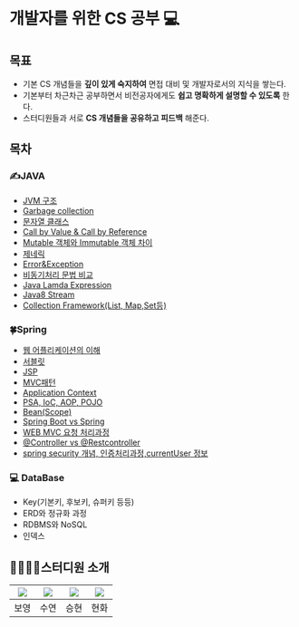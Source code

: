 # 개발자를 위한 CS 공부 💻 #
## 목표

- 기본 CS 개념들을 **깊이 있게 숙지하여** 면접 대비 및 개발자로서의 지식을 쌓는다.
- 기본부터 차근차근 공부하면서 비전공자에게도 **쉽고 명확하게 설명할 수 있도록** 한다.
- 스터디원들과 서로 **CS 개념들을 공유하고 피드백** 해준다.

## 목차
 ### ✍JAVA
  - [JVM 구조](https://github.com/Tech-Stack-Tree/Tech-Stack/blob/main/Computer_Science/Java/%ED%98%84%EB%B3%B4%EC%98%81/JVM%20%26%20%EB%A9%94%EB%AA%A8%EB%A6%AC%EA%B5%AC%EC%A1%B0.md)
  - [Garbage collection](../Computer_Science/JAVA_승현/GC.md)
  - [문자열 클래스](../Computer_Science/JAVA_승현/문자열클래스.md)
  - [Call by Value & Call by Reference](https://github.com/Tech-Stack-Tree/Tech-Stack/blob/main/Computer_Science/JAVA_%EC%8A%B9%ED%98%84/Call%20By%20Value%20%26%20Call%20by%20Reference.md)
  - [Mutable 객체와 Immutable 객체 차이](../Computer_Science/Java/현보영/Immutable객체와mutable객체.md)
  - [제네릭](https://github.com/Tech-Stack-Tree/Tech-Stack/blob/main/Computer_Science/Java/%ED%98%84%ED%99%94/2%EC%A3%BC%EC%B0%A8.md)
  - [Error&Exception](../Computer_Science/Java/수연/Error&Exception.md)
  - [비동기처리 문법 비교](../Computer_Science/Java/현보영/비동기처리문법비교.md)
  - [Java Lamda Expression](../Computer_Science/Java/현화/3주차.md)
  - [Java8 Stream](../Computer_Science/Java/수연/자바스트림(stream).md)
  - [Collection Framework(List, Map,Set등)](../Computer_Science/JAVA_승현/Collection_Framework.md)
 ### 🍀Spring
  - [웹 어플리케이션의 이해](../Computer_Science/Java/현보영/ApplicationContext.md)
  - [서블릿](../Computer_Science/Java/현화/4주차(서블릿).md)
  - [JSP](../Computer_Science/JAVA_승현/JSP.md)
  - [MVC패턴](https://github.com/Tech-Stack-Tree/Tech-Stack/blob/main/Computer_Science/Java/%EC%88%98%EC%97%B0/MVC%20%ED%8C%A8%ED%84%B4.md)
  - [Application Context](../Computer_Science/Java/현보영/웹어플리케이션.md)
  - [PSA, IoC, AOP, POJO](../Computer_Science/JAVA_승현/POJO.md)
  - [Bean(Scope)](../Computer_Science/Java/현화/5주차(Bean).md)
  - [Spring Boot vs Spring](https://github.com/Tech-Stack-Tree/Tech-Stack/blob/main/Computer_Science/Java/%ED%98%84%ED%99%94/Spring%20vs%20SpringBoot.md)
  - [WEB MVC 요청 처리과정](../Computer_Science/JAVA_승현/WEB_MVC요청처리과정.md)
  - [@Controller vs @Restcontroller](../Computer_Science/Java/수연/@controller_vs_@restcontroller.md)
  - [spring security 개념, 인증처리과정,currentUser 정보](../Computer_Science/Java/현보영/SpringSecurity.md)

### 💻 DataBase
- Key(기본키, 후보키, 슈퍼키 등등)
- ERD와 정규화 과정
- RDBMS와 NoSQL
- 인덱스

## 👩‍💼👩‍💻스터디원 소개

|[![](https://github.com/BoyoungHyeon.png?width=200px)](https://github.com/BoyoungHyeon)|[![](https://github.com/suyeonChoi7807.png?width=200px)](https://github.com/suyeonChoi7807) |[![](https://github.com/kaily22.png?width=200px)](https://github.com/kaily22) | [![](https://github.com/crunky78.png?width=200px)](https://github.com/crunky78)|
|:---:|:---:|:---:|:---:|
| 보영 | 수연 | 승현 | 현화 |
